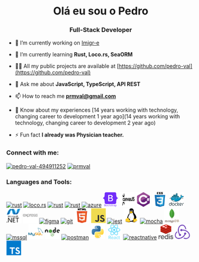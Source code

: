 <h1 align=center>Olá eu sou o Pedro</h1>
<h3 align=center>Full-Stack Developer</h3>

- 🔭 I’m currently working on <a href=https://imigre.ai target=_blank rel=noopener>Imigr-e</a>

- 🌱 I’m currently learning **Rust, Loco.rs, SeaORM**

- 👨‍💻 All my public projects are available at [https://github.com/pedro-val](https://github.com/pedro-val)

- 💬 Ask me about **JavaScript, TypeScript, API REST**

- 📫 How to reach me **prmval@gmail.com**

- 📄 Know about my experiences [14 years working with technology, changing career to development 1 year ago](14 years working with technology, changing career to development 2 year ago)

- ⚡ Fun fact **I already was Physician teacher.**

<h3 align=left>Connect with me:</h3>
<p align=left>
<a href=https://linkedin.com/in/pedro-val-494911252 target=blank><img align=center src=https://raw.githubusercontent.com/rahuldkjain/github-profile-readme-generator/master/src/images/icons/Social/linked-in-alt.svg alt=pedro-val-494911252 height=30 width=40 /></a>
<a href=https://fb.com/prmval target=blank><img align=center src=https://raw.githubusercontent.com/rahuldkjain/github-profile-readme-generator/master/src/images/icons/Social/facebook.svg alt=prmval height=30 width=40 /></a>
</p>

<h3 align=left>Languages and Tools:</h3>
<p align=left>
   <a href=https://www.rust-lang.org/ target=_blank rel=noreferrer><img src=https://static-00.iconduck.com/assets.00/rust-icon-2048x2048-x341msji.png alt=rust width=40 height=40/></a> <!-- [6](https://www.rust-lang.org/) -->
  <a href=https://loco.rs target=_blank rel=noreferrer><img src=https://avatars.githubusercontent.com/u/151030972?s=200&v=4 alt=loco.rs width=40 height=40/></a> <!-- [3](https://loco.rs/) -->
      <a href=https://nextjs.org/ target=_blank rel=noreferrer><img src=https://static-00.iconduck.com/assets.00/next-js-icon-512x512-zuauazrk.png alt=rust width=40 height=40/></a> <!-- [6](https://nextjs.org/) -->
    <a href=https://tailwindcss.com/ target=_blank rel=noreferrer><img src=https://static-00.iconduck.com/assets.00/tailwind-css-icon-2048x1229-u8dzt4uh.png alt=rust width=40 height=40/></a> <!-- [6](https://tailwindcss.com/) -->
  <a href=https://azure.microsoft.com/en-in/ target=_blank rel=noreferrer><img src=https://www.vectorlogo.zone/logos/microsoft_azure/microsoft_azure-icon.svg alt=azure width=40 height=40/></a>
  <a href=https://getbootstrap.com target=_blank rel=noreferrer><img src=https://raw.githubusercontent.com/devicons/devicon/master/icons/bootstrap/bootstrap-plain-wordmark.svg alt=bootstrap width=40 height=40/></a>
  <a href=https://canvasjs.com target=_blank rel=noreferrer><img src=https://raw.githubusercontent.com/Hardik0307/Hardik0307/master/assets/canvasjs-charts.svg alt=canvasjs width=40 height=40/></a>
  <a href=https://www.w3schools.com/cs/ target=_blank rel=noreferrer><img src=https://raw.githubusercontent.com/devicons/devicon/master/icons/csharp/csharp-original.svg alt=csharp width=40 height=40/></a>
  <a href=https://www.w3schools.com/css/ target=_blank rel=noreferrer><img src=https://raw.githubusercontent.com/devicons/devicon/master/icons/css3/css3-original-wordmark.svg alt=css3 width=40 height=40/></a>
  <a href=https://www.docker.com/ target=_blank rel=noreferrer><img src=https://raw.githubusercontent.com/devicons/devicon/master/icons/docker/docker-original-wordmark.svg alt=docker width=40 height=40/></a>
  <a href=https://dotnet.microsoft.com/ target=_blank rel=noreferrer><img src=https://raw.githubusercontent.com/devicons/devicon/master/icons/dot-net/dot-net-original-wordmark.svg alt=dotnet width=40 height=40/></a>
  <a href=https://expressjs.com target=_blank rel=noreferrer><img src=https://raw.githubusercontent.com/devicons/devicon/master/icons/express/express-original-wordmark.svg alt=express width=40 height=40/></a>
  <a href=https://www.figma.com/ target=_blank rel=noreferrer><img src=https://www.vectorlogo.zone/logos/figma/figma-icon.svg alt=figma width=40 height=40/></a>
  <a href=https://git-scm.com/ target=_blank rel=noreferrer><img src=https://www.vectorlogo.zone/logos/git-scm/git-scm-icon.svg alt=git width=40 height=40/></a>
  <a href=https://www.w3.org/html/ target=_blank rel=noreferrer><img src=https://raw.githubusercontent.com/devicons/devicon/master/icons/html5/html5-original-wordmark.svg alt=html5 width=40 height=40/></a>
  <a href=https://developer.mozilla.org/en-US/docs/Web/JavaScript target=_blank rel=noreferrer><img src=https://raw.githubusercontent.com/devicons/devicon/master/icons/javascript/javascript-original.svg alt=javascript width=40 height=40/></a>
  <a href=https://jestjs.io target=_blank rel=noreferrer><img src=https://www.vectorlogo.zone/logos/jestjsio/jestjsio-icon.svg alt=jest width=40 height=40/></a>
  <a href=https://www.linux.org/ target=_blank rel=noreferrer><img src=https://raw.githubusercontent.com/devicons/devicon/master/icons/linux/linux-original.svg alt=linux width=40 height=40/></a>
  <a href=https://mochajs.org target=_blank rel=noreferrer><img src=https://www.vectorlogo.zone/logos/mochajs/mochajs-icon.svg alt=mocha width=40 height=40/></a>
  <a href=https://www.mongodb.com/ target=_blank rel=noreferrer><img src=https://raw.githubusercontent.com/devicons/devicon/master/icons/mongodb/mongodb-original-wordmark.svg alt=mongodb width=40 height=40/></a>
  <a href=https://www.microsoft.com/en-us/sql-server target=_blank rel=noreferrer><img src=https://www.svgrepo.com/show/303229/microsoft-sql-server-logo.svg alt=mssql width=40 height=40/></a>
  <a href=https://www.mysql.com/ target=_blank rel=noreferrer><img src=https://raw.githubusercontent.com/devicons/devicon/master/icons/mysql/mysql-original-wordmark.svg alt=mysql width=40 height=40/></a>
  <a href=https://nodejs.org target=_blank rel=noreferrer><img src=https://raw.githubusercontent.com/devicons/devicon/master/icons/nodejs/nodejs-original-wordmark.svg alt=nodejs width=40 height=40/></a>
  <a href=https://postman.com target=_blank rel=noreferrer><img src=https://www.vectorlogo.zone/logos/getpostman/getpostman-icon.svg alt=postman width=40 height=40/></a>
  <a href=https://www.python.org target=_blank rel=noreferrer><img src=https://raw.githubusercontent.com/devicons/devicon/master/icons/python/python-original.svg alt=python width=40 height=40/></a>
  <a href=https://reactjs.org/ target=_blank rel=noreferrer><img src=https://raw.githubusercontent.com/devicons/devicon/master/icons/react/react-original-wordmark.svg alt=react width=40 height=40/></a>
  <a href=https://reactnative.dev/ target=_blank rel=noreferrer><img src=https://reactnative.dev/img/header_logo.svg alt=reactnative width=40 height=40/></a>
  <a href=https://redis.io target=_blank rel=noreferrer><img src=https://raw.githubusercontent.com/devicons/devicon/master/icons/redis/redis-original-wordmark.svg alt=redis width=40 height=40/></a>
  <a href=https://redux.js.org target=_blank rel=noreferrer><img src=https://raw.githubusercontent.com/devicons/devicon/master/icons/redux/redux-original.svg alt=redux width=40 height=40/></a>
  <a href=https://www.typescriptlang.org/ target=_blank rel=noreferrer><img src=https://raw.githubusercontent.com/devicons/devicon/master/icons/typescript/typescript-original.svg alt=typescript width=40 height=40/></a>
</p>
